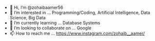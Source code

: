 - 👋 Hi, I’m @zohaibaamer56
- 👀 I’m interested in ... Programming/Coding, Artificial Intelligence, Data Science, Big Data
- 🌱 I’m currently learning ... Database Systems
- 💞️ I’m looking to collaborate on ... Google
- 📫 How to reach me ... https://www.instagram.com/zohaib__aamer/
 
<!---
zohaibaamer56/zohaibaamer56 is a ✨ special ✨ repository because its `README.md` (this file) appears on your GitHub profile.
You can click the Preview link to take a look at your changes.
--->
